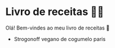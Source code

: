# Livro de receitas :woman_cook:

Olá! Bem-vindes ao meu livro de receitas :wave:

-  Strogonoff vegano de cogumelo paris